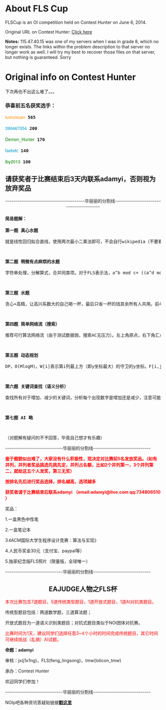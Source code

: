 # About FLS Cup

FLSCup is an OI competition held on Contest Hunter on June 6, 2014.

Original URL on Contest Hunter: [Click here](http://contest-hunter.org:83/contest/CH%20Round%20%2337%20-%20EAJUDGE%E4%BA%BA%E7%89%A9%E4%B9%8BFLS%E6%9D%AF)

**Notes:** 
115.47.40.15 was one of my servers when I was in grade 8, which no longer exists. The links within the problem description to that server no longer work as well.
I will try my best to recover those files on that server, but nothing is guaranteed. Sorry


# Original info on Contest Hunter

<p>下次再也不出这么难了。。。</p>

<h3><strong>恭喜前五名获奖选手：</strong></h3>

<pre>
<a href="http://contest-hunter.org:83/user/luoruixuan" style="color: rgb(255, 140, 0); text-decoration: none; font-family: 'Helvetica Neue', Helvetica, Arial, 'Microsoft YaHei', 'WenQuanYi Micro Hei', SimHei, sans-serif; font-size: 14px; line-height: 20px;" title="猎手(Hunter)">luoruixuan</a> <strong>565</strong>

<a href="http://contest-hunter.org:83/user/390467054" style="color: rgb(0, 153, 204); text-decoration: none; font-family: 'Helvetica Neue', Helvetica, Arial, 'Microsoft YaHei', 'WenQuanYi Micro Hei', SimHei, sans-serif; font-size: 14px; line-height: 20px;" title="大牛(Bull)">390467054</a> <strong>200</strong>

<a href="http://contest-hunter.org:83/user/Demon_Hunter" style="color: rgb(0, 128, 0); text-decoration: none; font-family: 'Helvetica Neue', Helvetica, Arial, 'Microsoft YaHei', 'WenQuanYi Micro Hei', SimHei, sans-serif; font-size: 14px; line-height: 20px;" title="领先学习者(Advanced Learner)">Demon_Hunter</a> <strong>170</strong>

<a href="http://contest-hunter.org:83/user/faebdc" style="color: rgb(0, 153, 204); text-decoration: none; font-family: 'Helvetica Neue', Helvetica, Arial, 'Microsoft YaHei', 'WenQuanYi Micro Hei', SimHei, sans-serif; font-size: 14px; line-height: 20px;" title="大牛(Bull)">faebdc</a> <strong>140</strong>

<a href="http://contest-hunter.org:83/user/lby2013" style="color: rgb(0, 128, 0); text-decoration: none; font-family: 'Helvetica Neue', Helvetica, Arial, 'Microsoft YaHei', 'WenQuanYi Micro Hei', SimHei, sans-serif; font-size: 14px; line-height: 20px;" title="领先学习者(Advanced Learner)">lby2013</a> <strong>100</strong></pre>

<h2><strong>请获奖者于比赛结束后3天内联系adamyi，否则视为放弃奖品</strong></h2>

<center>
<p>----------------------------------------华丽丽的分割线----------------------------------------</p>
</center>

<h4>简易题解：</h4>

<pre class="p1">
<strong>第一题 真心水题</strong>

就是线性回归拟合直线，使用两次最小二乘法即可，不会自行wikipedia（不要看百度百科，印象中wikipedia比百度百科讲得好）</pre>

<p class="p1">&nbsp;</p>

<pre class="p1">
<strong>第二题 稍微有点麻烦的水题</strong>

字符串处理，分解算式，合并同类项。对于FLS表示法，a^b mod c= ((a^d mod c)^10 mod c * a^e mod c) mod c (e=b mod 10，d=(b-e)/10） 这样有效避免高精度 最后解方程，对于三次方程，可采用因式定理或盛金公式或卡尔丹公式</pre>

<p class="p1">&nbsp;</p>

<pre class="p1">
<strong>第三题 水题</strong>

贪心+高精，让高兴系数大的自己喝一杯，最后只省一杯的钱其余所有人共用。前4点送分，后六点考察高精和大数据量处理速度，对于c语言，scanf超时，建议使用fread。</pre>

<p class="p1">&nbsp;</p>

<pre class="p1">
<strong>第四题 简单网络流（搜索）</strong>

推荐可行算法网络流（由于测试数据弱，搜索AC无压力）。左上角原点，右下角汇点。因多机器人可同时间占据同一位置，将地图中每个点分成两个点(x,y,0)(x,y,1)。网络模型构造：原点s=v(1,1,0)汇点t=v(p,q,1)；在顶点中加入三种类型边e1,e2,e3，容量费用分别记为c1,c2,c3 w1,w2,w3 则 u e1 = v(x, y, 0) -&gt; v(x, y, 1),c1 = MaxInt,w1 = 0。 u e2 = v(x, y, 0) -&gt; v(x, y, 1)，c2 = 1，w2 = -1（这里要求(x, y)必须是植物） u e3 = v(x, y, 1) -&gt; v(x&#39;, y&#39;, 0)，c3 = MaxInt,w3 = 0. 其中x&#39;=x+1 y&#39;=y 或x&#39;=x y&#39;=y+1,1 &lt;= x&#39; &lt;= MaxX，1 &lt;= y&#39; &lt;= MaxY，且(x&#39; y&#39;)非障碍。求流量为n的固定最小费用流。</pre>

<p class="p1">&nbsp;</p>

<pre class="p1">
<strong>第五题 动态规划</strong>

DP，O(MlogM)。W[i]表示第i列最上方（即y坐标最大）的守卫的y坐标。F[i,j]=sqrt((i-j)^2+(s-W[j])^2)表示当前行第i列与第j列最上方的守卫的距离。同理计算出每点上方最近守卫G[i]=min{F[i,j]}表示离当前行第i列最近的守卫的距离。C[i]表示离当前行第i列最近的守卫所在的列，即F[i,C[i]]=G[i]。C[i]一定非降（自行证明），之后二分。</pre>

<p class="p1">&nbsp;</p>

<pre class="p1">
<strong>第六题 关键词查找（语义分析）</strong>

查找所有对于增加、减少的关键词，分析每个出现数字是增加还是减少，注意可能出现如give 3 to&hellip;, 2 to ...的情况。其中1个点需分析主语、宾语，不易拿分，其他4个点想拿分其实不难。</pre>

<p class="p1">&nbsp;</p>

<pre class="p1">
<strong>第七题 AI 略</strong></pre>

<p class="p2">&nbsp;</p>

<p class="p1">（对题解有疑问的不予回答，毕竟自己想才有乐趣）</p>

<p>-----------------------------华丽丽的分割线-----------------------------</p>

<p><span class="marker" style="color:red"><strong>鉴于题貌似出难了，大家没有什么积极性，现决定对比赛前5名发放奖品。（如有并列，并列者奖品挑选先挑先定，并列占名额，比如2个并列第一，3个并列第二，就给这五个人发奖，第三无奖）</strong></span></p>

<p><span class="marker" style="color:red"><strong>按排名先后进行奖品选择，排名越高，选项越多</strong></span></p>

<p><span class="marker" style="color:red"><strong>获奖者请于比赛结束后联系adamyi （email:adamyi@live.com qq:734806510 ）</strong></span></p>

<p>奖品：</p>

<p>1.一盒黑色中性笔</p>

<p>2.一盒笔记本</p>

<p>3.《ACM国际大学生程序设计竞赛：算法与实现》</p>

<p>4.人民币奖金30元（支付宝、paypal等）</p>

<p>5.独家纪念版FLS照片（限量版，全球唯一）</p>

<p>-----------------------------华丽丽的分割线-----------------------------</p>

<center>
<h2>EAJUDGE人物之FLS杯</h2>
</center>

<p style="color: red;">本次比赛包含7道题目，5道传统类型题目，1道开放式题目，1道AI对抗类题目。</p>

<p>传统型题目包括：两道数学题，三道算法题；</p>

<p>开放式题目为一道语义识别类题目；对抗式题目类似于NOI团体对抗赛。</p>

<p style="color: red;">比赛时间为1天，建议同学们选择任意3~4个小时的时间完成传统题目，其它时间可继续挑战（乱搞）AI试题。</p>

<p><b>命题：adamyi</b></p>

<p>审核：jx(j1x1ng)，FLS(feng_lingsong)，tmw(lolicon_tmw)</p>

<p>承办：Contest Hunter</p>

<p>欢迎同学们参加！</p>

<p>-----------------------------华丽丽的分割线-----------------------------</p>

<p>NOIp吧各种资讯答疑贴链接<a href="http://tieba.baidu.com/p/3089086145"><strong>戳这里</strong></a></p>

